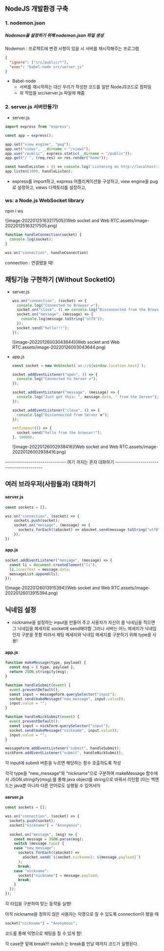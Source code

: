 

## NodeJS 개발환경 구축



### 1. nodemon.json

##### Nodemon을 설정하기 위해 nodemon.json 파일 생성

Nodemon : 프로젝트에 변경 사항이 있을 시 서버를 재시작해주는 프로그램

```json
{
  "ignore": ["src/public/*"],
  "exec": "babel-node src/server.js"
}
```

* Babel-node
  * 서버를 재시작하는 대신 우리가 작성한 코드를 일반 NodeJS코드로 컴파일
  * 위 작업을 src/server.js 파일에 해줌

### 2. server.js 서버만들기!

* server.js

```js
import express from "express";

const app = express();

app.set("view engine", "pug");
app.set("views", __dirname + "/views");
app.use("/public", express.static(__dirname + "/public"));
app.get("/ ", (req,res) => res.render("home"));

const handleListen = () => console.log(`Listening on http://localhost:3000`);
app.listen(3000, handleListen);
```

* express를 import하고, 
  express 어플리케이션을 구성하고,
  view engine을 pug로 설정하고, 
  views 디렉토리를 설정하고,





### ws: a Node.js WebSocket library

npm i ws

![image-20220125163217505](Web socket and Web RTC.assets/image-20220125163217505.png)

```js
function handleConnection(socket) {
  console.log(socket);
}

wss.on("connection", handleConnection)

```

connection : 연결됐을 때!



## 채팅기능 구현하기 (Without SocketIO)

* server.js

  ```js
  wss.on("connection", (socket) => {
    console.log("Connected to Browser ✔️");
    socket.on("close", () => console.log("Disconnected from the Browser ❌"));
    socket.on("message", (message) => {
      console.log(message.toString("utf8"));
    });
    socket.send("hello!!!");
  });
  ```

  ![image-20220126003043644](Web socket and Web RTC.assets/image-20220126003043644.png)

  

  

* app.js

  ```js
  const socket = new WebSocket(`ws://${window.location.host}`);
  
  socket.addEventListener("open", () => {
    console.log("Connected to Server ✔️");
  });
  
  socket.addEventListener("message", (message) => {
    console.log("Just got this: ", message.data, " from the Server");
  });
  
  socket.addEventListener("close", () => {
    console.log("Disconnected from Server ❌");
  });
  
  setTimeout(() => {
    socket.send("hello from the browser!");
  }, 10000);
  
  ```

  ![image-20220126002938416](Web socket and Web RTC.assets/image-20220126002938416.png)



------------------------------- 여기 까지는 혼자 대화하기 -----------------------------------------

## 여러 브라우저(사람들과) 대화하기

#### server.js

```js
const sockets = [];

wss.on("connection", (socket) => {
    sockets.push(socket);
 	socket.on("message", (message) => {
      sockets.forEach((aSocket) => aSocket.send(message.toString("utf8")));
    });
})
```

#### app.js

```js
socket.addEventListener("message", (message) => {
  const li = document.createElement("li");
  li.innerText = message.data;
  messageList.append(li);
});
```

![image-20220126013915394](Web socket and Web RTC.assets/image-20220126013915394.png)



## 닉네임 설정

* nickname을 설정하는 input을 만들어 주고
  사용자가 자신이 쓸 닉네님을 적으면 그 닉네임을
  메세지로 socket에 send해야함
  그러나 서버는 어느 메세지가 닉네임인지 구분을 못함
  따라서 채팅 메세지와 닉네임 메세지를 구분하기 위해
  type을 사용!

#### app.js

```js
function makeMessage(type, payload) {
  const msg = { type, payload };
  return JSON.stringify(msg);
}

function handleSubmit(event) {
  event.preventDefault();
  const input = messageForm.querySelector("input");
  socket.send(makeMessage("new_message", input.value));
  input.value = "";
}

function handleNickSubmit(event) {
  event.preventDefault();
  const input = nickForm.querySelector("input");
  socket.send(makeMessage("nickname", input.value));
  input.value = "";
}

messageForm.addEventListener("submit", handleSubmit);
nickForm.addEventListener("submit", handleNickSubmit);
```

각 input에 submit 버튼을 누르면 해당하는 함수 호출하도록 작성

각각 type을 "new_message"와 "nickname"으로 구분하여 
makeMessage 함수에서 JSON.stringify(msg);를 통해
java object를 string으로 바꿔서 리턴함
(이는 백엔드는 java뿐 아니라 다른 언어로도 실행될 수 있어서!!)



#### server.js

```js
const sockets = [];

wss.on("connection", (socket) => {
  sockets.push(socket);
  socket["nickname"] = "Anonymous";
  
  socket.on("message", (msg) => {
    const message = JSON.parse(msg);
	switch (message.type) {
    case "new_message":
      sockets.forEach((aSocket) =>
        aSocket.send(`${socket.nickname}: ${message.payload}`)
      );
      break;
    case "nickname":
      socket["nickname"] = message.payload;
      break;
    }
  });
});
```

각 타입을 구분하여 맞는 동작을 실행!

아직 nickname을 정하지 않은 사용자는 익명으로 칠 수 있도록
connection이 됐을 때

```js
socket["nickname"] = "Anonymous";
```

코드를 통해 익명으로 채팅을 칠 수 있게 함!



각 case문 밑에 break!!!
switch 는 break를 만날 때까지 코드가 실행된다.


